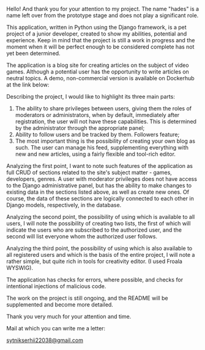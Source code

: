 Hello! And thank you for your attention to my project. The name "hades" is a name left over from the prototype stage and does not play a significant role.

This application, written in Python using the Django framework, is a pet project of a junior developer, created to show my abilities, potential and experience. Keep in mind that the project is still a work in progress and the moment when it will be perfect enough to be considered complete has not yet been determined.

The application is a blog site for creating articles on the subject of video games. Although a potential user has the opportunity to write articles on neutral topics.
A demo, non-commercial version is available on Dockerhub at the link below:

Describing the project, I would like to highlight its three main parts:
1) The ability to share privileges between users, giving them the roles of moderators or administrators, when by default, immediately after registration, the user will not have these capabilities. This is determined by the administrator through the appropriate panel;
2) Ability to follow users and be tracked by them. Followers feature;
3) The most important thing is the possibility of creating your own blog as such. The user can manage his feed, supplementing everything with new and new articles, using a fairly flexible and tool-rich editor.

Analyzing the first point, I want to note such features of the application as full CRUD of sections related to the site's subject matter - games, developers, genres. A user with moderator privileges does not have access to the Django administrative panel, but has the ability to make changes to existing data in the sections listed above, as well as create new ones. Of course, the data of these sections are logically connected to each other in Django models, respectively, in the database.

Analyzing the second point, the possibility of using which is available to all users, I will note the possibility of creating two lists, the first of which will indicate the users who are subscribed to the authorized user, and the second will list everyone whom the authorized user follows.


Analyzing the third point, the possibility of using which is also available to all registered users and which is the basis of the entire project, I will note a rather simple, but quite rich in tools for creativity editor. (I used Froala WYSWIG).

The application has checks for errors, where possible, and checks for intentional injections of malicious code.

The work on the project is still ongoing, and the README will be supplemented and become more detailed.

Thank you very much for your attention and time.

Mail at which you can write me a letter:

sytnikserhii22038@gmail.com
